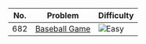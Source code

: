| No. | Problem | Difficulty |
|-----|---------|------------|
| 682 | [Baseball Game](https://leetcode.com/problems/baseball-game/) | ![Easy](https://img.shields.io/badge/-Easy-brightgreen) |

